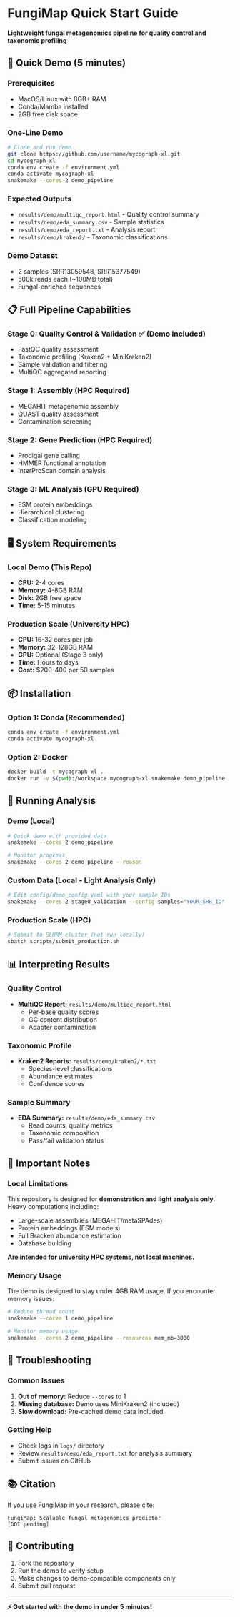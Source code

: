 # FungiMap Quick Start Guide

**Lightweight fungal metagenomics pipeline for quality control and taxonomic profiling**

## 🚀 Quick Demo (5 minutes)

### Prerequisites
- MacOS/Linux with 8GB+ RAM
- Conda/Mamba installed
- 2GB free disk space

### One-Line Demo
```bash
# Clone and run demo
git clone https://github.com/username/mycograph-xl.git
cd mycograph-xl
conda env create -f environment.yml
conda activate mycograph-xl
snakemake --cores 2 demo_pipeline
```

### Expected Outputs
- `results/demo/multiqc_report.html` - Quality control summary
- `results/demo/eda_summary.csv` - Sample statistics
- `results/demo/eda_report.txt` - Analysis report
- `results/demo/kraken2/` - Taxonomic classifications

### Demo Dataset
- 2 samples (SRR13059548, SRR15377549)
- 500k reads each (~100MB total)
- Fungal-enriched sequences

## 📋 Full Pipeline Capabilities

### Stage 0: Quality Control & Validation ✅ (Demo Included)
- FastQC quality assessment
- Taxonomic profiling (Kraken2 + MiniKraken2)
- Sample validation and filtering
- MultiQC aggregated reporting

### Stage 1: Assembly (HPC Required)
- MEGAHIT metagenomic assembly
- QUAST quality assessment
- Contamination screening

### Stage 2: Gene Prediction (HPC Required)  
- Prodigal gene calling
- HMMER functional annotation
- InterProScan domain analysis

### Stage 3: ML Analysis (GPU Required)
- ESM protein embeddings
- Hierarchical clustering
- Classification modeling

## 🖥️ System Requirements

### Local Demo (This Repo)
- **CPU:** 2-4 cores
- **Memory:** 4-8GB RAM
- **Disk:** 2GB free space
- **Time:** 5-15 minutes

### Production Scale (University HPC)
- **CPU:** 16-32 cores per job
- **Memory:** 32-128GB RAM
- **GPU:** Optional (Stage 3 only)
- **Time:** Hours to days
- **Cost:** $200-400 per 50 samples

## 📦 Installation

### Option 1: Conda (Recommended)
```bash
conda env create -f environment.yml
conda activate mycograph-xl
```

### Option 2: Docker
```bash
docker build -t mycograph-xl .
docker run -v $(pwd):/workspace mycograph-xl snakemake demo_pipeline
```

## 🔬 Running Analysis

### Demo (Local)
```bash
# Quick demo with provided data
snakemake --cores 2 demo_pipeline

# Monitor progress
snakemake --cores 2 demo_pipeline --reason
```

### Custom Data (Local - Light Analysis Only)
```bash
# Edit config/demo_config.yaml with your sample IDs
snakemake --cores 2 stage0_validation --config samples="YOUR_SRR_ID"
```

### Production Scale (HPC)
```bash
# Submit to SLURM cluster (not run locally)
sbatch scripts/submit_production.sh
```

## 📊 Interpreting Results

### Quality Control
- **MultiQC Report:** `results/demo/multiqc_report.html`
  - Per-base quality scores
  - GC content distribution
  - Adapter contamination

### Taxonomic Profile
- **Kraken2 Reports:** `results/demo/kraken2/*.txt`
  - Species-level classifications
  - Abundance estimates
  - Confidence scores

### Sample Summary
- **EDA Summary:** `results/demo/eda_summary.csv`
  - Read counts, quality metrics
  - Taxonomic composition
  - Pass/fail validation status

## 🚨 Important Notes

### Local Limitations
This repository is designed for **demonstration and light analysis only**. Heavy computations including:
- Large-scale assemblies (MEGAHIT/metaSPAdes)
- Protein embeddings (ESM models)
- Full Bracken abundance estimation
- Database building

**Are intended for university HPC systems, not local machines.**

### Memory Usage
The demo is designed to stay under 4GB RAM usage. If you encounter memory issues:
```bash
# Reduce thread count
snakemake --cores 1 demo_pipeline

# Monitor memory usage
snakemake --cores 2 demo_pipeline --resources mem_mb=3000
```

## 🐛 Troubleshooting

### Common Issues
1. **Out of memory:** Reduce `--cores` to 1
2. **Missing database:** Demo uses MiniKraken2 (included)
3. **Slow download:** Pre-cached demo data included

### Getting Help
- Check logs in `logs/` directory
- Review `results/demo/eda_report.txt` for analysis summary
- Submit issues on GitHub

## 📚 Citation

If you use FungiMap in your research, please cite:
```
FungiMap: Scalable fungal metagenomics predictor
[DOI pending]
```

## 🤝 Contributing

1. Fork the repository
2. Run the demo to verify setup
3. Make changes to demo-compatible components only
4. Submit pull request

---

**⚡ Get started with the demo in under 5 minutes!**